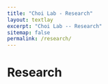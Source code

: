 ```yaml
---
title: "Choi Lab - Research"
layout: textlay
excerpt: "Choi Lab -- Research"
sitemap: false
permalink: /research/
---
```


# Research
